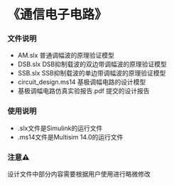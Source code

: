 # 《通信电子电路》
### 文件说明
+ AM.slx 普通调幅波的原理验证模型
+ DSB.slx DSB抑制载波的双边带调幅波的原理验证模型
+ SSB.slx SSB抑制载波的单边带调幅波的原理验证模型
+ circuit_design.ms14 基极调幅电路的设计模型
+ 基极调幅电路仿真实验报告.pdf 提交的设计报告

### 使用说明
+ .slx文件是Simulink的运行文件
+ .ms14文件是Multisim 14.0的运行文件

### 注意⚠
设计文件中部分内容需要根据用户使用进行略微修改
